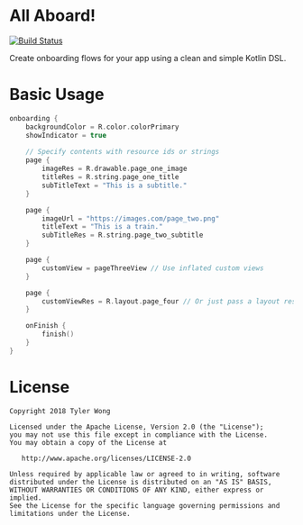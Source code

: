 # All Aboard!

[![Build Status](https://travis-ci.com/tylerbwong/AllAboard.svg?token=AABXGtYrzS4uRtMAUqq3&branch=master)](https://travis-ci.com/tylerbwong/AllAboard)

Create onboarding flows for your app using a clean and simple Kotlin DSL.

# Basic Usage

```kotlin
onboarding {
    backgroundColor = R.color.colorPrimary
    showIndicator = true
    
    // Specify contents with resource ids or strings
    page {
        imageRes = R.drawable.page_one_image
        titleRes = R.string.page_one_title
        subTitleText = "This is a subtitle."
    }

    page {
        imageUrl = "https://images.com/page_two.png"
        titleText = "This is a train."
        subTitleRes = R.string.page_two_subtitle
    }

    page {
        customView = pageThreeView // Use inflated custom views
    }

    page {
        customViewRes = R.layout.page_four // Or just pass a layout resource id!
    }

    onFinish {
        finish()
    }
}
```

# License

    Copyright 2018 Tyler Wong

    Licensed under the Apache License, Version 2.0 (the "License");
    you may not use this file except in compliance with the License.
    You may obtain a copy of the License at

       http://www.apache.org/licenses/LICENSE-2.0

    Unless required by applicable law or agreed to in writing, software
    distributed under the License is distributed on an "AS IS" BASIS,
    WITHOUT WARRANTIES OR CONDITIONS OF ANY KIND, either express or implied.
    See the License for the specific language governing permissions and
    limitations under the License.
    